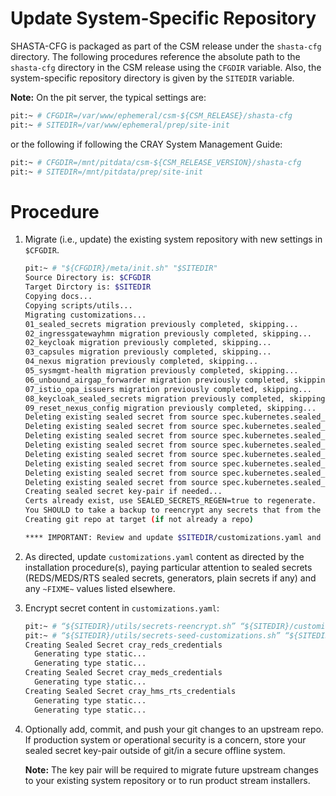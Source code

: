 # Update System-Specific Repository

SHASTA-CFG is packaged as part of the CSM release under the `shasta-cfg`
directory. The following procedures reference the absolute path to the
`shasta-cfg` directory in the CSM release using the `CFGDIR` variable. Also,
the system-specific repository directory is given by the `SITEDIR` variable.

**Note:** On the pit server, the typical settings are:

```bash
pit:~ # CFGDIR=/var/www/ephemeral/csm-${CSM_RELEASE}/shasta-cfg
pit:~ # SITEDIR=/var/www/ephemeral/prep/site-init
```

or the following if following the CRAY System Management Guide:

```bash
pit:~ # CFGDIR=/mnt/pitdata/csm-${CSM_RELEASE_VERSION}/shasta-cfg
pit:~ # SITEDIR=/mnt/pitdata/prep/site-init
```

# Procedure

1.  Migrate (i.e., update) the existing system repository with new settings in
    `$CFGDIR`.

    ```bash
    pit:~ # "${CFGDIR}/meta/init.sh" "$SITEDIR"
    Source Directory is: $CFGDIR
    Target Dirctory is: $SITEDIR
    Copying docs...
    Copying scripts/utils...
    Migrating customizations...
    01_sealed_secrets migration previously completed, skipping...
    02_ingressgatewayhmn migration previously completed, skipping...
    02_keycloak migration previously completed, skipping...
    03_capsules migration previously completed, skipping...
    04_nexus migration previously completed, skipping...
    05_sysmgmt-health migration previously completed, skipping...
    06_unbound_airgap_forwarder migration previously completed, skipping...
    07_istio_opa_issuers migration previously completed, skipping...
    08_keycloak_sealed_secrets migration previously completed, skipping...
    09_reset_nexus_config migration previously completed, skipping...
    Deleting existing sealed secret from source spec.kubernetes.sealed_secrets.cray-keycloak
    Deleting existing sealed secret from source spec.kubernetes.sealed_secrets.keycloak_master_admin_auth
    Deleting existing sealed secret from source spec.kubernetes.sealed_secrets.gitea
    Deleting existing sealed secret from source spec.kubernetes.sealed_secrets.gen_platform_ca_1
    Deleting existing sealed secret from source spec.kubernetes.sealed_secrets.pals
    Deleting existing sealed secret from source spec.kubernetes.sealed_secrets.munge
    Deleting existing sealed secret from source spec.kubernetes.sealed_secrets.slurmdb
    Deleting existing sealed secret from source spec.kubernetes.sealed_secrets.keycloak_users_localize
    Creating sealed secret key-pair if needed...
    Certs already exist, use SEALED_SECRETS_REGEN=true to regenerate.
    You SHOULD to take a backup to reencrypt any secrets that from the 'old' key!
    Creating git repo at target (if not already a repo)

    **** IMPORTANT: Review and update $SITEDIR/customizations.yaml and introduce custom edits (if applicable). ****
    ```

2.  As directed, update `customizations.yaml` content as directed by the
    installation procedure(s), paying particular attention to sealed secrets
    (REDS/MEDS/RTS sealed secrets, generators, plain secrets if any) and any
    `~FIXME~` values listed elsewhere.

3.  Encrypt secret content in `customizations.yaml`:

    ```bash
    pit:~ # “${SITEDIR}/utils/secrets-reencrypt.sh” “${SITEDIR}/customizations.yaml” “${SITEDIR}/certs/sealed_secrets.key” “${SITEDIR}/certs/sealed_secrets.crt”
    pit:~ # “${SITEDIR}/utils/secrets-seed-customizations.sh” “${SITEDIR}/customizations.yaml”
    Creating Sealed Secret cray_reds_credentials
      Generating type static...
      Generating type static...
    Creating Sealed Secret cray_meds_credentials
      Generating type static...
    Creating Sealed Secret cray_hms_rts_credentials
      Generating type static...
      Generating type static...
    ```

4.  Optionally add, commit, and push your git changes to an upstream repo. If
    production system or operational security is a concern, store your sealed
    secret key-pair outside of git/in a secure offline system.

    **Note:** The key pair will be required to migrate future upstream changes
    to your existing system repository or to run product stream installers.
